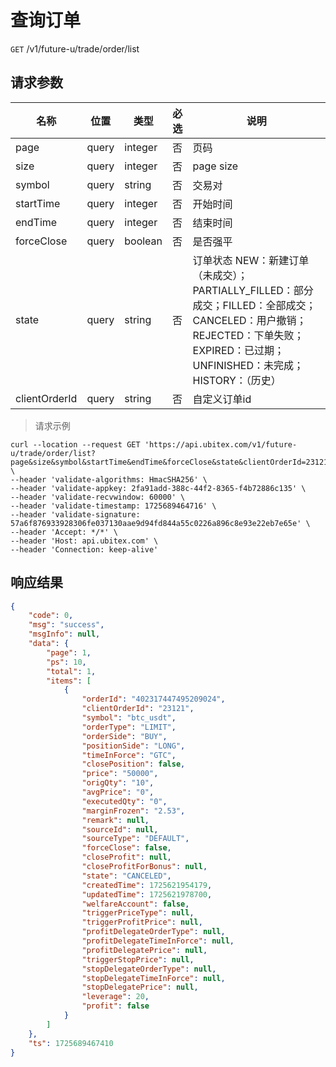 # 查询订单

`GET` /v1/future-u/trade/order/list

## 请求参数

| 名称          | 位置  | 类型    | 必选 | 说明                                                         |
| ------------- | ----- | ------- | ---- | ------------------------------------------------------------ |
| page          | query | integer | 否   | 页码                                                         |
| size          | query | integer | 否   | page size                                                       |
| symbol        | query | string  | 否   | 交易对                                                       |
| startTime     | query | integer | 否   | 开始时间                                                     |
| endTime       | query | integer | 否   | 结束时间                                                     |
| forceClose    | query | boolean | 否   | 是否强平                                                     |
| state         | query | string  | 否   | 订单状态 NEW：新建订单（未成交）；PARTIALLY_FILLED：部分成交；FILLED：全部成交；CANCELED：用户撤销；REJECTED：下单失败；EXPIRED：已过期；UNFINISHED：未完成；HISTORY：（历史） |
| clientOrderId | query | string  | 否   | 自定义订单id                                                 |

> 请求示例

```shell
curl --location --request GET 'https://api.ubitex.com/v1/future-u/trade/order/list?page&size&symbol&startTime&endTime&forceClose&state&clientOrderId=23121' \
--header 'validate-algorithms: HmacSHA256' \
--header 'validate-appkey: 2fa91add-388c-44f2-8365-f4b72886c135' \
--header 'validate-recvwindow: 60000' \
--header 'validate-timestamp: 1725689464716' \
--header 'validate-signature: 57a6f876933928306fe037130aae9d94fd844a55c0226a896c8e93e22eb7e65e' \
--header 'Accept: */*' \
--header 'Host: api.ubitex.com' \
--header 'Connection: keep-alive'
```

## 响应结果

```json
{
    "code": 0,
    "msg": "success",
    "msgInfo": null,
    "data": {
        "page": 1,
        "ps": 10,
        "total": 1,
        "items": [
            {
                "orderId": "402317447495209024",
                "clientOrderId": "23121",
                "symbol": "btc_usdt",
                "orderType": "LIMIT",
                "orderSide": "BUY",
                "positionSide": "LONG",
                "timeInForce": "GTC",
                "closePosition": false,
                "price": "50000",
                "origQty": "10",
                "avgPrice": "0",
                "executedQty": "0",
                "marginFrozen": "2.53",
                "remark": null,
                "sourceId": null,
                "sourceType": "DEFAULT",
                "forceClose": false,
                "closeProfit": null,
                "closeProfitForBonus": null,
                "state": "CANCELED",
                "createdTime": 1725621954179,
                "updatedTime": 1725621978700,
                "welfareAccount": false,
                "triggerPriceType": null,
                "triggerProfitPrice": null,
                "profitDelegateOrderType": null,
                "profitDelegateTimeInForce": null,
                "profitDelegatePrice": null,
                "triggerStopPrice": null,
                "stopDelegateOrderType": null,
                "stopDelegateTimeInForce": null,
                "stopDelegatePrice": null,
                "leverage": 20,
                "profit": false
            }
        ]
    },
    "ts": 1725689467410
}
```

